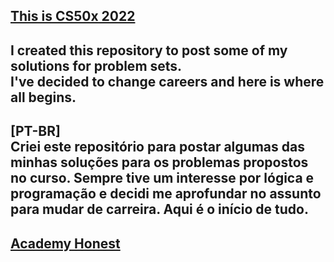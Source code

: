 ## [This is CS50x 2022](https://cs50.harvard.edu/x/2022/)  
I created this repository to post some of my solutions for problem sets.  
I've decided to change careers and here is where all begins.  
---
[PT-BR]  
Criei este repositório para postar algumas das minhas soluções para os problemas propostos no curso.
Sempre tive um interesse por lógica e programação e decidi me aprofundar no assunto para mudar de carreira. Aqui é o início de tudo.  
---
## [Academy Honest](https://cs50.harvard.edu/x/2022/honesty/)
